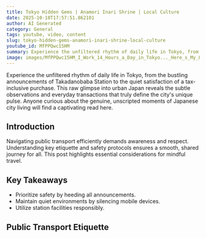 ```yaml
---
title: Tokyo Hidden Gems | Anamori Inari Shrine | Local Culture
date: 2025-10-18T17:57:51.862101
author: AI Generated
category: General
tags: youtube, video, content
slug: tokyo-hidden-gems-anamori-inari-shrine-local-culture
youtube_id: MfPPQwc15HM
summary: Experience the unfiltered rhythm of daily life in Tokyo, from the bustling announcements of Takadanobaba Station to the quiet satisfaction of a tax-inclusive purchase. This raw glimpse into urban Japan reveals the subtle observations and everyday transactions that truly define the city's unique pulse. Anyone curious about the genuine, unscripted moments of Japanese city living will find a captivating read here.
image: images/MfPPQwc15HM_I_Work_14_Hours_a_Day_in_Tokyo..._Here_s_My_Life__.jpg
---
```


Experience the unfiltered rhythm of daily life in Tokyo, from the bustling announcements of Takadanobaba Station to the quiet satisfaction of a tax-inclusive purchase. This raw glimpse into urban Japan reveals the subtle observations and everyday transactions that truly define the city's unique pulse. Anyone curious about the genuine, unscripted moments of Japanese city living will find a captivating read here.

## Introduction
Navigating public transport efficiently demands awareness and respect. Understanding key etiquette and safety protocols ensures a smooth, shared journey for all. This post highlights essential considerations for mindful travel.

## Key Takeaways
* Prioritize safety by heeding all announcements.
* Maintain quiet environments by silencing mobile devices.
* Utilize station facilities responsibly.

## Public Transport Etiquette